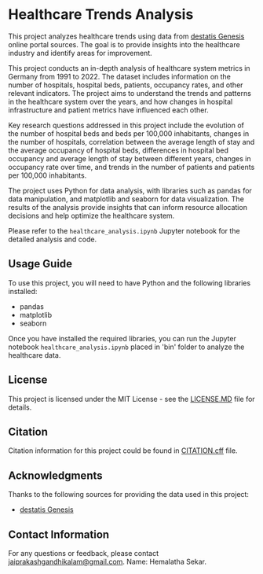 # Healthcare Trends Analysis

This project analyzes healthcare trends using data from [destatis Genesis](https://www-genesis.destatis.de/genesis/online/data?operation=sprachwechsel&language=en) online portal sources. The goal is to provide insights into the healthcare industry and identify areas for improvement.

This project conducts an in-depth analysis of healthcare system metrics in Germany from 1991 to 2022. The dataset includes information on the number of hospitals, hospital beds, patients, occupancy rates, and other relevant indicators. The project aims to understand the trends and patterns in the healthcare system over the years, and how changes in hospital infrastructure and patient metrics have influenced each other.

Key research questions addressed in this project include the evolution of the number of hospital beds and beds per 100,000 inhabitants, changes in the number of hospitals, correlation between the average length of stay and the average occupancy of hospital beds, differences in hospital bed occupancy and average length of stay between different years, changes in occupancy rate over time, and trends in the number of patients and patients per 100,000 inhabitants.

The project uses Python for data analysis, with libraries such as pandas for data manipulation, and matplotlib and seaborn for data visualization. The results of the analysis provide insights that can inform resource allocation decisions and help optimize the healthcare system.

Please refer to the `healthcare_analysis.ipynb` Jupyter notebook for the detailed analysis and code.

## Usage Guide

To use this project, you will need to have Python and the following libraries installed:

* pandas
* matplotlib
* seaborn

Once you have installed the required libraries, you can run the Jupyter notebook `healthcare_analysis.ipynb` placed in 'bin' folder to analyze the healthcare data.


## License

This project is licensed under the MIT License - see the [LICENSE.MD](./LICENSE.MD) file for details.

## Citation

Citation information for this project could be found in [CITATION.cff](./CITATION.cff) file.

## Acknowledgments

Thanks to the following sources for providing the data used in this project:

* [destatis Genesis](https://www-genesis.destatis.de/genesis/online/data?operation=sprachwechsel&language=en)

## Contact Information

For any questions or feedback, please contact jaiprakashgandhikalam@gmail.com.
Name: Hemalatha Sekar.
